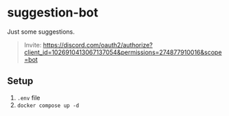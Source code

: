 # suggestion-bot

Just some suggestions.

> Invite: <https://discord.com/oauth2/authorize?client_id=1026910413067137054&permissions=274877910016&scope=bot>

## Setup

1. `.env` file
2. `docker compose up -d`
